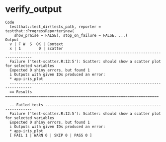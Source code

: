 # verify_output

    Code
      testthat::test_dir(tests_path, reporter = testthat::ProgressReporter$new(
        show_praise = FALSE), stop_on_failure = FALSE, ...)
    Output
      v | F W  S  OK | Context
      x | 1        0 | scatter
      --------------------------------------------------------------------------------
      Failure ('test-scatter.R:12:5'): Scatter: should show a scatter plot for selected variables
      Expected 0 shiny errors, but found 1
      i Outputs with given IDs produced an error:
      * app-iris_plot
      --------------------------------------------------------------------------------
      == Results =====================================================================
      
      -- Failed tests ----------------------------------------------------------------
      Failure ('test-scatter.R:12:5'): Scatter: should show a scatter plot for selected variables
      Expected 0 shiny errors, but found 1
      i Outputs with given IDs produced an error:
      * app-iris_plot
      [ FAIL 1 | WARN 0 | SKIP 0 | PASS 0 ]


